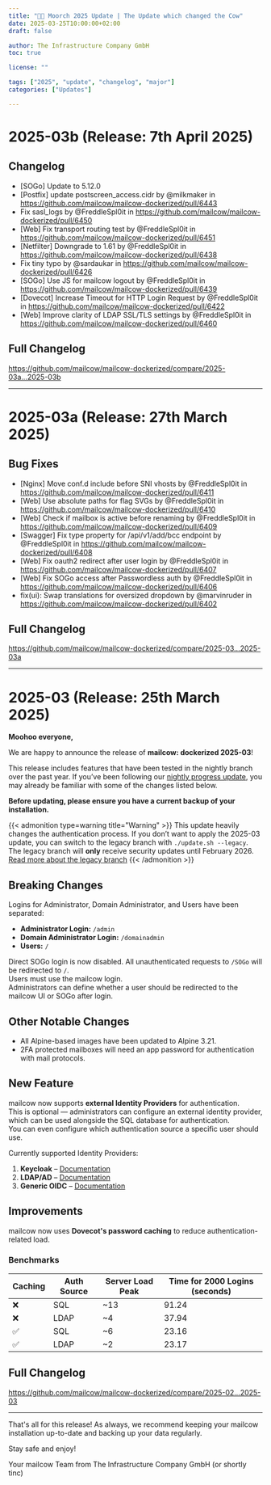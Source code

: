 ```yaml
---
title: "💮🐮 Moorch 2025 Update | The Update which changed the Cow"
date: 2025-03-25T10:00:00+02:00
draft: false

author: The Infrastructure Company GmbH
toc: true

license: ""

tags: ["2025", "update", "changelog", "major"]
categories: ["Updates"]

---
```


# 2025-03b (Release: 7th April 2025)

## Changelog

* [SOGo] Update to 5.12.0
* [Postfix] update postscreen_access.cidr by @milkmaker in https://github.com/mailcow/mailcow-dockerized/pull/6443
* Fix sasl_logs by @FreddleSpl0it in https://github.com/mailcow/mailcow-dockerized/pull/6450
* [Web] Fix transport routing test by @FreddleSpl0it in https://github.com/mailcow/mailcow-dockerized/pull/6451
* [Netfilter] Downgrade to 1.61 by @FreddleSpl0it in https://github.com/mailcow/mailcow-dockerized/pull/6438
* Fix tiny typo by @sardaukar in https://github.com/mailcow/mailcow-dockerized/pull/6426
* [SOGo] Use JS for mailcow logout by @FreddleSpl0it in https://github.com/mailcow/mailcow-dockerized/pull/6439
* [Dovecot] Increase Timeout for HTTP Login Request by @FreddleSpl0it in https://github.com/mailcow/mailcow-dockerized/pull/6422
* [Web] Improve clarity of LDAP SSL/TLS settings by @FreddleSpl0it in https://github.com/mailcow/mailcow-dockerized/pull/6460

## Full Changelog
https://github.com/mailcow/mailcow-dockerized/compare/2025-03a...2025-03b

---

# 2025-03a (Release: 27th March 2025)

## Bug Fixes

* [Nginx] Move conf.d include before SNI vhosts by @FreddleSpl0it in https://github.com/mailcow/mailcow-dockerized/pull/6411
* [Web] Use absolute paths for flag SVGs by @FreddleSpl0it in https://github.com/mailcow/mailcow-dockerized/pull/6410
* [Web] Check if mailbox is active before renaming by @FreddleSpl0it in https://github.com/mailcow/mailcow-dockerized/pull/6409
* [Swagger] Fix type property for /api/v1/add/bcc endpoint by @FreddleSpl0it in https://github.com/mailcow/mailcow-dockerized/pull/6408
* [Web] Fix oauth2 redirect after user login by @FreddleSpl0it in https://github.com/mailcow/mailcow-dockerized/pull/6407
* [Web] Fix SOGo access after Passwordless auth by @FreddleSpl0it in https://github.com/mailcow/mailcow-dockerized/pull/6406
* fix(ui): Swap translations for oversized dropdown by @marvinruder in https://github.com/mailcow/mailcow-dockerized/pull/6402

## Full Changelog
https://github.com/mailcow/mailcow-dockerized/compare/2025-03...2025-03a

---

# 2025-03 (Release: 25th March 2025)

**Moohoo everyone,**

We are happy to announce the release of **mailcow: dockerized 2025-03**!

This release includes features that have been tested in the nightly branch over the past year. If you’ve been following our [nightly progress update](https://mailcow.email/posts/2025/nightly-progress/), you may already be familiar with some of the changes listed below.

**Before updating, please ensure you have a current backup of your installation.**

{{< admonition type=warning title="Warning" >}}
This update heavily changes the authentication process. If you don’t want to apply the 2025-03 update, you can switch to the legacy branch with `./update.sh --legacy`.  
The legacy branch will **only** receive security updates until February 2026.  
[Read more about the legacy branch](https://docs.mailcow.email/maintenance/update/#update-variants)
{{< /admonition >}}

## Breaking Changes

Logins for Administrator, Domain Administrator, and Users have been separated:

- **Administrator Login:** `/admin`  
- **Domain Administrator Login:** `/domainadmin`  
- **Users:** `/`

Direct SOGo login is now disabled. All unauthenticated requests to `/SOGo` will be redirected to `/`.  
Users must use the mailcow login.  
Administrators can define whether a user should be redirected to the mailcow UI or SOGo after login.

## Other Notable Changes

- All Alpine-based images have been updated to Alpine 3.21.
- 2FA protected mailboxes will need an app password for authentication with mail protocols.

## New Feature

mailcow now supports **external Identity Providers** for authentication.  
This is optional — administrators can configure an external identity provider, which can be used alongside the SQL database for authentication.  
You can even configure which authentication source a specific user should use.

Currently supported Identity Providers:

1. **Keycloak** – [Documentation](https://docs.mailcow.email/manual-guides/mailcow-UI/u_e-mailcow_ui-keycloak/)  
2. **LDAP/AD** – [Documentation](https://docs.mailcow.email/manual-guides/mailcow-UI/u_e-mailcow_ui-ldap/)  
3. **Generic OIDC** – [Documentation](https://docs.mailcow.email/manual-guides/mailcow-UI/u_e-mailcow_ui-generic-oidc/)

## Improvements

mailcow now uses **Dovecot's password caching** to reduce authentication-related load.

### Benchmarks

| Caching | Auth Source | Server Load Peak | Time for 2000 Logins (seconds) |
|---------|-------------|------------------|-------------------------------|
| ❌      | SQL         | ~13              | 91.24                         |
| ❌      | LDAP        | ~4               | 37.94                         |
| ✅      | SQL         | ~6               | 23.16                         |
| ✅      | LDAP        | ~2               | 23.17                         |

## Full Changelog
https://github.com/mailcow/mailcow-dockerized/compare/2025-02...2025-03

---


That's all for this release! As always, we recommend keeping your mailcow installation up-to-date and backing up your data regularly.

Stay safe and enjoy!

Your mailcow Team from The Infrastructure Company GmbH (or shortly tinc)
